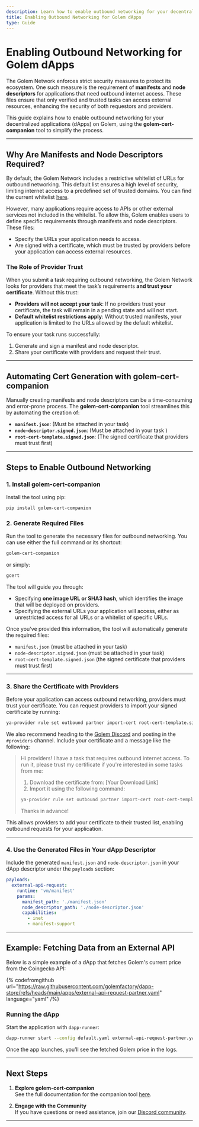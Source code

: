 ```yaml
---
description: Learn how to enable outbound networking for your decentralized applications (dApps) on the Golem Network using dapp-runner and golem-cert-companion.
title: Enabling Outbound Networking for Golem dApps
type: Guide
---
```


# Enabling Outbound Networking for Golem dApps

The Golem Network enforces strict security measures to protect its ecosystem. One such measure is the requirement of **manifests** and **node descriptors** for applications that need outbound internet access. These files ensure that only verified and trusted tasks can access external resources, enhancing the security of both requestors and providers.

This guide explains how to enable outbound networking for your decentralized applications (dApps) on Golem, using the **golem-cert-companion** tool to simplify the process.

---

## Why Are Manifests and Node Descriptors Required?

By default, the Golem Network includes a restrictive whitelist of URLs for outbound networking. This default list ensures a high level of security, limiting internet access to a predefined set of trusted domains. You can find the current whitelist [here](https://github.com/golemfactory/ya-installer-resources/tree/main/whitelist).

However, many applications require access to APIs or other external services not included in the whitelist. To allow this, Golem enables users to define specific requirements through manifests and node descriptors. These files:

- Specify the URLs your application needs to access.
- Are signed with a certificate, which must be trusted by providers before your application can access external resources.

### The Role of Provider Trust

When you submit a task requiring outbound networking, the Golem Network looks for providers that meet the task’s requirements **and trust your certificate**. Without this trust:

- **Providers will not accept your task**: If no providers trust your certificate, the task will remain in a pending state and will not start.
- **Default whitelist restrictions apply**: Without trusted manifests, your application is limited to the URLs allowed by the default whitelist.

To ensure your task runs successfully:
1. Generate and sign a manifest and node descriptor.
2. Share your certificate with providers and request their trust.

---

## Automating Cert Generation with golem-cert-companion

Manually creating manifests and node descriptors can be a time-consuming and error-prone process. The **golem-cert-companion** tool streamlines this by automating the creation of:

- **`manifest.json`**: (Must be attached in your task)
- **`node-descriptor.signed.json`**: (Must be attached in your task  )
- **`root-cert-template.signed.json`**: (The signed certificate that providers must trust first)

---

## Steps to Enable Outbound Networking

### 1. Install golem-cert-companion

Install the tool using pip:

```bash
pip install golem-cert-companion
```

### 2. Generate Required Files

Run the tool to generate the necessary files for outbound networking. You can use either the full command or its shortcut:

```bash
golem-cert-companion
```

or simply:

```bash
gcert
```

The tool will guide you through:

- Specifying **one image URL or SHA3 hash**, which identifies the image that will be deployed on providers.
- Specifying the external URLs your application will access, either as unrestricted access for all URLs or a whitelist of specific URLs.

Once you've provided this information, the tool will automatically generate the required files:

- `manifest.json` (must be attached in your task)
- `node-descriptor.signed.json` (must be attached in your task)
- `root-cert-template.signed.json` (the signed certificate that providers must trust first)

---

### 3. Share the Certificate with Providers

Before your application can access outbound networking, providers must trust your certificate. You can request providers to import your signed certificate by running:

```bash
ya-provider rule set outbound partner import-cert root-cert-template.signed.json --mode all
```

We also recommend heading to the [Golem Discord](https://chat.golem.network) and posting in the `#providers` channel. Include your certificate and a message like the following:

> Hi providers! I have a task that requires outbound internet access. To run it, please trust my certificate if you're interested in some tasks from me:
>
> 1. Download the certificate from: [Your Download Link]
> 2. Import it using the following command:
>
> ```bash
> ya-provider rule set outbound partner import-cert root-cert-template.signed.json --mode all
> ```
>
> Thanks in advance!

This allows providers to add your certificate to their trusted list, enabling outbound requests for your application.

---

### 4. Use the Generated Files in Your dApp Descriptor

Include the generated `manifest.json` and `node-descriptor.json` in your dApp descriptor under the `payloads` section:

```yaml
payloads:
  external-api-request:
    runtime: 'vm/manifest'
    params:
      manifest_path: './manifest.json'
      node_descriptor_path: './node-descriptor.json'
      capabilities:
        - inet
        - manifest-support
```

---

## Example: Fetching Data from an External API

Below is a simple example of a dApp that fetches Golem's current price from the Coingecko API:

{% codefromgithub url="https://raw.githubusercontent.com/golemfactory/dapp-store/refs/heads/main/apps/external-api-request-partner.yaml" language="yaml" /%}

### Running the dApp

Start the application with `dapp-runner`:

```bash
dapp-runner start --config default.yaml external-api-request-partner.yaml
```

Once the app launches, you’ll see the fetched Golem price in the logs.

---

## Next Steps

1. **Explore golem-cert-companion**  
   See the full documentation for the companion tool [here](/docs/creators/tools/golem-cert-companion).

2. **Engage with the Community**  
   If you have questions or need assistance, join our [Discord community](https://chat.golem.network/).

---